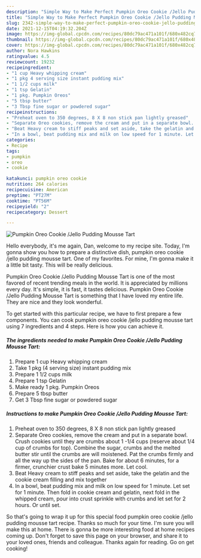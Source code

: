 ```yaml
---
description: "Simple Way to Make Perfect Pumpkin Oreo Cookie /Jello Pudding Mousse Tart"
title: "Simple Way to Make Perfect Pumpkin Oreo Cookie /Jello Pudding Mousse Tart"
slug: 2342-simple-way-to-make-perfect-pumpkin-oreo-cookie-jello-pudding-mousse-tart
date: 2021-12-15T04:19:32.204Z
image: https://img-global.cpcdn.com/recipes/80dc79ac471a101f/680x482cq70/pumpkin-oreo-cookie-jello-pudding-mousse-tart-recipe-main-photo.jpg
thumbnail: https://img-global.cpcdn.com/recipes/80dc79ac471a101f/680x482cq70/pumpkin-oreo-cookie-jello-pudding-mousse-tart-recipe-main-photo.jpg
cover: https://img-global.cpcdn.com/recipes/80dc79ac471a101f/680x482cq70/pumpkin-oreo-cookie-jello-pudding-mousse-tart-recipe-main-photo.jpg
author: Nora Hawkins
ratingvalue: 4.5
reviewcount: 19232
recipeingredient:
- "1 cup Heavy whipping cream"
- "1 pkg 4 serving size instant pudding mix"
- "1 1/2 cups milk"
- "1 tsp Gelatin"
- "1 pkg. Pumpkin Oreos"
- "5 tbsp butter"
- "3 Tbsp fine sugar or powdered sugar"
recipeinstructions:
- "Preheat oven to 350 degrees, 8 X 8 non stick pan lightly greased"
- "Separate Oreo cookies, remove the cream and put in a separate bowl. Crush cookies until they are crumbs about 1 -1/4 cups (reserve about 1/4 cup of crumbs for top). Combine the sugar, crumbs and the melted butter stir until the crumbs are will moistened. Pat the crumbs firmly and all the way up the sides of the pan. Bake for about 6 minutes, for a firmer, crunchier crust bake 5 minutes more. Let cool."
- "Beat Heavy cream to stiff peaks and set aside, take the gelatin and the cookie cream filling and mix together"
- "In a bowl, beat pudding mix and milk on low speed for 1 minute. Let set for 1 minute. Then fold in cookie cream and gelatin, next fold in the whipped cream, pour into crust sprinkle with crumbs and let set for 2 hours. Or until set."
categories:
- Recipe
tags:
- pumpkin
- oreo
- cookie

katakunci: pumpkin oreo cookie 
nutrition: 264 calories
recipecuisine: American
preptime: "PT27M"
cooktime: "PT56M"
recipeyield: "2"
recipecategory: Dessert

---
```



![Pumpkin Oreo Cookie /Jello Pudding Mousse Tart](https://img-global.cpcdn.com/recipes/80dc79ac471a101f/680x482cq70/pumpkin-oreo-cookie-jello-pudding-mousse-tart-recipe-main-photo.jpg)

Hello everybody, it's me again, Dan, welcome to my recipe site. Today, I'm gonna show you how to prepare a distinctive dish, pumpkin oreo cookie /jello pudding mousse tart. One of my favorites. For mine, I'm gonna make it a little bit tasty. This will be really delicious.

Pumpkin Oreo Cookie /Jello Pudding Mousse Tart is one of the most favored of recent trending meals in the world. It is appreciated by millions every day. It's simple, it is fast, it tastes delicious. Pumpkin Oreo Cookie /Jello Pudding Mousse Tart is something that I have loved my entire life. They are nice and they look wonderful.




To get started with this particular recipe, we have to first prepare a few components. You can cook pumpkin oreo cookie /jello pudding mousse tart using 7 ingredients and 4 steps. Here is how you can achieve it.

<!--inarticleads1-->

##### The ingredients needed to make Pumpkin Oreo Cookie /Jello Pudding Mousse Tart:

1. Prepare 1 cup Heavy whipping cream
1. Take 1 pkg (4 serving size) instant pudding mix
1. Prepare 1 1/2 cups milk
1. Prepare 1 tsp Gelatin
1. Make ready 1 pkg. Pumpkin Oreos
1. Prepare 5 tbsp butter
1. Get 3 Tbsp fine sugar or powdered sugar




<!--inarticleads2-->

##### Instructions to make Pumpkin Oreo Cookie /Jello Pudding Mousse Tart:

1. Preheat oven to 350 degrees, 8 X 8 non stick pan lightly greased
1. Separate Oreo cookies, remove the cream and put in a separate bowl. Crush cookies until they are crumbs about 1 -1/4 cups (reserve about 1/4 cup of crumbs for top). Combine the sugar, crumbs and the melted butter stir until the crumbs are will moistened. Pat the crumbs firmly and all the way up the sides of the pan. Bake for about 6 minutes, for a firmer, crunchier crust bake 5 minutes more. Let cool.
1. Beat Heavy cream to stiff peaks and set aside, take the gelatin and the cookie cream filling and mix together
1. In a bowl, beat pudding mix and milk on low speed for 1 minute. Let set for 1 minute. Then fold in cookie cream and gelatin, next fold in the whipped cream, pour into crust sprinkle with crumbs and let set for 2 hours. Or until set.




So that's going to wrap it up for this special food pumpkin oreo cookie /jello pudding mousse tart recipe. Thanks so much for your time. I'm sure you will make this at home. There is gonna be more interesting food at home recipes coming up. Don't forget to save this page on your browser, and share it to your loved ones, friends and colleague. Thanks again for reading. Go on get cooking!
